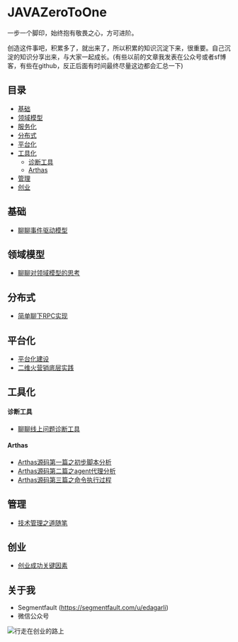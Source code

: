 # JAVAZeroToOne
一步一个脚印，始终抱有敬畏之心，方可进阶。

创造这件事吧，积累多了，就出来了，所以积累的知识沉淀下来，很重要。自己沉淀的知识分享出来，与大家一起成长。(有些以前的文章我发表在公众号或者sf博客，有些在github，反正后面有时间最终尽量这边都会汇总一下)

## 目录

* [基础](#基础)
* [领域模型](#领域模型)
* [服务化](#服务化)
* [分布式](#分布式)
* [平台化](#平台化)
* [工具化](#工具化)
  * [诊断工具](#诊断工具)
  * [Arthas](#Arthas)
* [管理](#管理)
* [创业](#创业)

## 基础

- [聊聊事件驱动模型](https://mp.weixin.qq.com/s?__biz=MjM5NjA3MTQ4OA==&mid=2651715939&idx=1&sn=9d75066bb13fc1a9a59b6c1ebd3e466f&chksm=bd17884c8a60015a5bfe809ccdf497b6e819bd770f3b013eb5c42925d7445ff4ceac43938347&token=874714225&lang=zh_CN#rd)

## 领域模型

- [聊聊对领域模型的思考](https://mp.weixin.qq.com/s?__biz=MjM5NjA3MTQ4OA==&mid=2651715969&idx=1&sn=07588ce4d2d19bb47bf2ea055b310e72&chksm=bd1788ae8a6001b8294af6759e7d872ad5fe354a418e312a08668d43bdc12507f3feb2e7b272&token=1352392465&lang=zh_CN#rd)

## 分布式

- [简单聊下RPC实现](https://mp.weixin.qq.com/s?__biz=MjM5NjA3MTQ4OA==&mid=2651715920&idx=1&sn=a3ecf8d4c07416a90447c5c975dc4a68&chksm=bd17887f8a600169f7c999a48d7ce643ade3d60c49b0db4c138c414ee5ebb0808661d7ed3928&token=1483051923&lang=zh_CN#rd)

## 平台化

- [平台化建设](https://mp.weixin.qq.com/s?__biz=MjM5NjA3MTQ4OA==&mid=2651715915&idx=1&sn=3d11dcdd5fc444df3f0928576f06f42d&chksm=bd1788648a6001721f85e90958392da8c70190771e5c6a31c2a6f9ea4c9f532133a7bdef7c6e&token=1483051923&lang=zh_CN#rd)
- [二维火营销底层实践](https://segmentfault.com/a/1190000014910306)

## 工具化
 #### 诊断工具
 - [聊聊线上问题诊断工具](https://mp.weixin.qq.com/s?__biz=MjM5NjA3MTQ4OA==&mid=2651715933&idx=1&sn=6ccd18ad9ce908c51fb98503ade91848&chksm=bd1788728a600164a2a27f507a495d0c9ea6f162dd6857b15ebb7258ca2848275cf06bfcc416&token=906664573&lang=zh_CN#rd)
 
 #### Arthas
 - [Arthas源码第一篇之初步脚本分析](https://github.com/edagarli/JAVAZeroToOne/blob/master/docs/tools/arthas/arthas-first.md)
 - [Arthas源码第二篇之agent代理分析](https://github.com/edagarli/JAVAZeroToOne/blob/master/docs/tools/arthas/arthas-second.md)
 - [Arthas源码第三篇之命令执行过程](https://github.com/edagarli/JAVAZeroToOne/blob/master/docs/tools/arthas/arthas-third.md)

## 管理

- [技术管理之道随笔](https://mp.weixin.qq.com/s?__biz=MjM5NjA3MTQ4OA==&mid=2651715944&idx=1&sn=1ae506e92f3d4ae8781f25b7cb9db2ea&chksm=bd1788478a6001513e76e2e48b2480a39875d202b116f4b50fd8b654048ec1281393361e7ede&token=10260805&lang=zh_CN#rd)

## 创业

- [创业成功关键因素](https://mp.weixin.qq.com/s?__biz=MjM5NjA3MTQ4OA==&mid=2651715890&idx=1&sn=b901567e2363fdc2223fd33b1869cd44&chksm=bd17881d8a60010b1d71785f9b177f58a1ef6c98729df99547f8fbe0dc383be6cc530692d7bf&token=906664573&lang=zh_CN#rd)

## 关于我

- Segmentfault (https://segmentfault.com/u/edagarli)
- 微信公众号

![行走在创业的路上][1]


[1]: /imgs/qrcode.jpg

